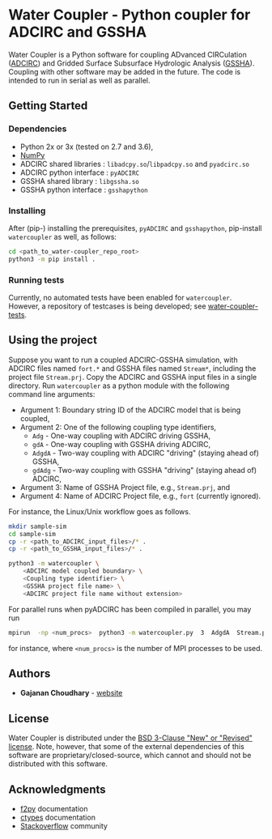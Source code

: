 # Water Coupler - Python coupler for ADCIRC and GSSHA

Water Coupler is a Python software for coupling ADvanced CIRCulation
([ADCIRC](http://adcirc.org/)) and Gridded Surface Subsurface Hydrologic
Analysis ([GSSHA](https://www.gsshawiki.com/)). Coupling with other software may
be added in the future. The code is intended to run in serial as well as
parallel.


## Getting Started

### Dependencies

* Python 2x or 3x (tested on 2.7 and 3.6),
* [NumPy](https://numpy.org/)
* ADCIRC shared libraries : `libadcpy.so`/`libpadcpy.so` and `pyadcirc.so`
* ADCIRC python interface : `pyADCIRC`
* GSSHA shared library    : `libgssha.so`
* GSSHA python interface  : `gsshapython`

### Installing

After (pip-) installing the prerequisites, `pyADCIRC` and `gsshapython`,
pip-install `watercoupler` as well, as follows:
```bash
cd <path_to_water-coupler_repo_root>
python3 -m pip install .
```

### Running tests

Currently, no automated tests have been enabled for `watercoupler`. However, a
repository of testcases is being developed; see
[water-coupler-tests](https://github.com/gajanan-choudhary/water-coupler-tests).


## Using the project

Suppose you want to run a coupled ADCIRC-GSSHA simulation, with ADCIRC files
named `fort.*` and GSSHA files named `Stream*`, including the project file
`Stream.prj`. Copy the ADCIRC and GSSHA input files in a single directory. Run
`watercoupler` as a python module with the following command line arguments:
 - Argument 1: Boundary string ID of the ADCIRC model that is being coupled,
 - Argument 2: One of the following coupling type identifiers,
   * `Adg`   - One-way coupling with ADCIRC driving GSSHA,
   * `gdA`   - One-way coupling with GSSHA driving ADCIRC,
   * `AdgdA` - Two-way coupling with ADCIRC "driving" (staying ahead of) GSSHA,
   * `gdAdg` - Two-way coupling with GSSHA "driving" (staying ahead of) ADCIRC,
 - Argument 3: Name of GSSHA Project file, e.g., `Stream.prj`, and
 - Argument 4: Name of ADCIRC Project file, e.g., `fort` (currently ignored).

For instance, the Linux/Unix workflow goes as follows.
```bash
mkdir sample-sim
cd sample-sim
cp -r <path_to_ADCIRC_input_files>/* .
cp -r <path_to_GSSHA_input_files>/* .

python3 -m watercoupler \
    <ADCIRC model coupled boundary> \
    <Coupling type identifier> \
    <GSSHA project file name> \
    <ADCIRC project file name without extension>
```

For parallel runs when pyADCIRC has been compiled in parallel, you may run
```bash
mpirun  -np <num_procs>  python3 -m watercoupler.py  3  AdgdA  Stream.prj  fort
```
for instance, where `<num_procs>` is the number of MPI processes to be used.


## Authors

* **Gajanan Choudhary** - [website](https://users.oden.utexas.edu/~gajanan/)


## License

Water Coupler is distributed under the
[BSD 3-Clause "New" or "Revised" license](LICENSE). Note, however, that some of
the external dependencies of this software are proprietary/closed-source, which
cannot and should not be distributed with this software.


## Acknowledgments

* [f2py](https://numpy.org/doc/stable/f2py/) documentation
* [ctypes](https://docs.python.org/3/library/ctypes.html) documentation
* [Stackoverflow](https://stackoverflow.com/) community

